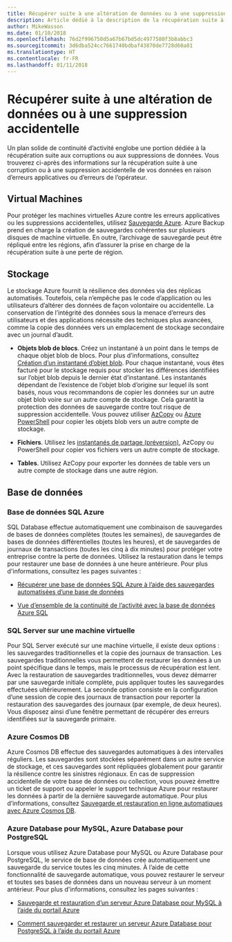 ```yaml
---
title: Récupérer suite à une altération de données ou à une suppression accidentelle
description: Article dédié à la description de la récupération suite à une corruption de données ou à une suppression accidentelle de données et à la conception d’applications résilientes, hautement disponibles et tolérantes aux pannes, ainsi qu’à la planification de la récupération d’urgence
author: MikeWasson
ms.date: 01/10/2018
ms.openlocfilehash: 76d2f996750d5a67b67bd5dc4977580f3b8abbc3
ms.sourcegitcommit: 3d6dba524cc7661740bdbaf43870de7728d60a01
ms.translationtype: HT
ms.contentlocale: fr-FR
ms.lasthandoff: 01/11/2018
---
```

# <a name="recover-from-data-corruption-or-accidental-deletion"></a>Récupérer suite à une altération de données ou à une suppression accidentelle 

Un plan solide de continuité d’activité englobe une portion dédiée à la récupération suite aux corruptions ou aux suppressions de données. Vous trouverez ci-après des informations sur la récupération suite à une corruption ou à une suppression accidentelle de vos données en raison d’erreurs applicatives ou d’erreurs de l’opérateur.

## <a name="virtual-machines"></a>Virtual Machines

Pour protéger les machines virtuelles Azure contre les erreurs applicatives ou les suppressions accidentelles, utilisez [Sauvegarde Azure](/azure/backup/). Azure Backup prend en charge la création de sauvegardes cohérentes sur plusieurs disques de machine virtuelle. En outre, l’archivage de sauvegarde peut être répliqué entre les régions, afin d’assurer la prise en charge de la récupération suite à une perte de région.

## <a name="storage"></a>Stockage

Le stockage Azure fournit la résilience des données via des réplicas automatisés. Toutefois, cela n’empêche pas le code d’application ou les utilisateurs d’altérer des données de façon volontaire ou accidentelle. La conservation de l’intégrité des données sous la menace d’erreurs des utilisateurs et des applications nécessite des techniques plus avancées, comme la copie des données vers un emplacement de stockage secondaire avec un journal d’audit. 

- **Objets blob de blocs**. Créez un instantané à un point dans le temps de chaque objet blob de blocs. Pour plus d’informations, consultez [Création d’un instantané d’objet blob](/rest/api/storageservices/creating-a-snapshot-of-a-blob). Pour chaque instantané, vous êtes facturé pour le stockage requis pour stocker les différences identifiées sur l’objet blob depuis le dernier état d’instantané. Les instantanés dépendant de l’existence de l’objet blob d’origine sur lequel ils sont basés, nous vous recommandons de copier les données sur un autre objet blob voire sur un autre compte de stockage. Cela garantit la protection des données de sauvegarde contre tout risque de suppression accidentelle. Vous pouvez utiliser [AzCopy](/azure/storage/common/storage-use-azcopy) ou [Azure PowerShell](/azure/storage/common/storage-powershell-guide-full) pour copier les objets blob vers un autre compte de stockage.

- **Fichiers**. Utilisez les [instantanés de partage (préversion)](/azure/storage/files/storage-how-to-use-files-snapshots), AzCopy ou PowerShell pour copier vos fichiers vers un autre compte de stockage.

- **Tables**. Utilisez AzCopy pour exporter les données de table vers un autre compte de stockage dans une autre région.

## <a name="database"></a>Base de données

### <a name="azure-sql-database"></a>Base de données SQL Azure 

SQL Database effectue automatiquement une combinaison de sauvegardes de bases de données complètes (toutes les semaines), de sauvegardes de bases de données différentielles (toutes les heures), et de sauvegardes de journaux de transactions (toutes les cinq à dix minutes) pour protéger votre entreprise contre la perte de données. Utilisez la restauration dans le temps pour restaurer une base de données à une heure antérieure. Pour plus d'informations, consultez les pages suivantes :

- [Récupérer une base de données SQL Azure à l’aide des sauvegardes automatisées d’une base de données](/azure/sql-database/sql-database-recovery-using-backups)

- [Vue d’ensemble de la continuité de l’activité avec la base de données Azure SQL](/azure/sql-database/sql-database-business-continuity)

### <a name="sql-server-on-vms"></a>SQL Server sur une machine virtuelle

Pour SQL Server exécuté sur une machine virtuelle, il existe deux options : les sauvegardes traditionnelles et la copie des journaux de transaction. Les sauvegardes traditionnelles vous permettent de restaurer les données à un point spécifique dans le temps, mais le processus de récupération est lent. Avec la restauration de sauvegardes traditionnelles, vous devez démarrer par une sauvegarde initiale complète, puis appliquer toutes les sauvegardes effectuées ultérieurement. La seconde option consiste en la configuration d’une session de copie des journaux de transaction pour reporter la restauration des sauvegardes des journaux (par exemple, de deux heures). Vous disposez ainsi d’une fenêtre permettant de récupérer des erreurs identifiées sur la sauvegarde primaire.

### <a name="azure-cosmos-db"></a>Azure Cosmos DB

Azure Cosmos DB effectue des sauvegardes automatiques à des intervalles réguliers. Les sauvegardes sont stockées séparément dans un autre service de stockage, et ces sauvegardes sont répliquées globalement pour garantir la résilience contre les sinistres régionaux. En cas de suppression accidentelle de votre base de données ou collection, vous pouvez émettre un ticket de support ou appeler le support technique Azure pour restaurer les données à partir de la dernière sauvegarde automatique. Pour plus d’informations, consultez [Sauvegarde et restauration en ligne automatiques avec Azure Cosmos DB](/azure/cosmos-db/online-backup-and-restore).

### <a name="azure-database-for-mysql-azure-database-for-postresql"></a>Azure Database pour MySQL, Azure Database pour PostgreSQL

Lorsque vous utilisez Azure Database pour MySQL ou Azure Database pour PostgreSQL, le service de base de données crée automatiquement une sauvegarde du service toutes les cinq minutes. À l’aide de cette fonctionnalité de sauvegarde automatique, vous pouvez restaurer le serveur et toutes ses bases de données dans un nouveau serveur à un moment antérieur. Pour plus d'informations, consultez les pages suivantes :

- [Sauvegarde et restauration d’un serveur Azure Database pour MySQL à l’aide du portail Azure](/azure/mysql/howto-restore-server-portal)

- [Comment sauvegarder et restaurer un serveur Azure Database pour PostgreSQL à l’aide du portail Azure](/azure/postgresql/howto-restore-server-portal)

